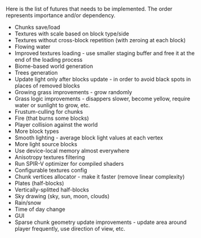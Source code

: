 Here is the list of futures that needs to be implemented.
The order represents importance and/or dependency.
* Chunks save/load
* Textures with scale based on block type/side
* Textures without cross-block repetition (with zeroing at each block)
* Flowing water
* Improved textures loading - use smaller staging buffer and free it at the end of the loading process
* Biome-based world generation
* Trees generation
* Update light only after blocks update - in order to avoid black spots in places of removed blocks
* Growing grass improvements - grow randomly
* Grass logic improvements - disappers slower, become yellow, require water or sunlight to grow, etc.
* Frustum-culling for chunks
* Fire (that burns some blocks)
* Player collision against the world
* More block types
* Smooth lighting - average block light values at each vertex
* More light source blocks
* Use device-local memory almost everywhere
* Anisotropy textures filtering
* Run SPIR-V optimizer for compiled shaders
* Configurable textures config
* Chunk vertices allocator - make it faster (remove linear complexity)
* Plates (half-blocks)
* Vertically-splitted half-blocks
* Sky drawing (sky, sun, moon, clouds)
* Rain/snow
* Time of day change
* GUI
* Sparse chunk geometry update improvements - update area around player frequently, use direction of view, etc.
